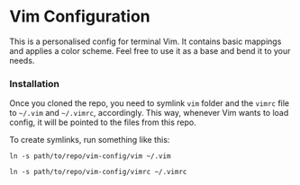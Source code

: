 # Vim Configuration
This is a personalised config for terminal Vim. It contains basic mappings and applies a color scheme.
Feel free to use it as a base and bend it to your needs.

### Installation 
Once you cloned the repo, you need to symlink `vim` folder and the `vimrc` file to `~/.vim` and `~/.vimrc`, accordingly.
This way, whenever Vim wants to load config, it will be pointed to the files from this repo.

To create symlinks, run something like this:
```
ln -s path/to/repo/vim-config/vim ~/.vim
```
```
ln -s path/to/repo/vim-config/vimrc ~/.vimrc
```

